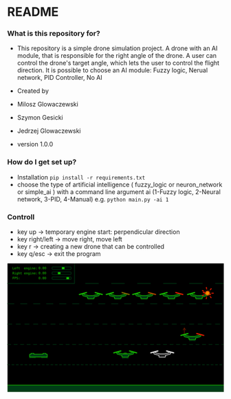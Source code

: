 # README #

### What is this repository for? ###

* This repository is a simple drone simulation project. A drone with an AI module, that is responsible for the right angle of the drone. A user can control the drone's target angle, which lets the user to control the flight direction. 
It is possible to choose an AI module: Fuzzy logic, Nerual network, PID Controller, No AI

* Created by
* Milosz Glowaczewski
* Szymon Gesicki
* Jedrzej Glowaczewski
* version 1.0.0


### How do I get set up? ###

* Installation
    `pip install -r requirements.txt`
* choose the type of artificial intelligence ( fuzzy_logic or neuron_network or simple_ai ) with a command line argument ai (1-Fuzzy logic, 2-Neural network, 3-PID, 4-Manual) e.g. `python main.py -ai 1`


### Controll ###

* key up -> temporary engine start: perpendicular direction
* key right/left -> move right, move left
* key r -> creating a new drone that can be controlled
* key q/esc -> exit the program


![Concept art](ConceptArt.svg)

